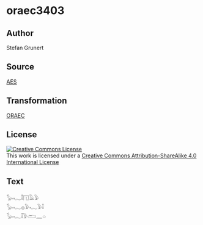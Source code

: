 # oraec3403

## Author

Stefan Grunert

## Source

[AES](https://github.com/simondschweitzer/aes)

## Transformation

[ORAEC](https://oraec.github.io/)

## License

<a rel="license" href="http://creativecommons.org/licenses/by-sa/4.0/"><img alt="Creative Commons License" style="border-width:0" src="https://i.creativecommons.org/l/by-sa/4.0/88x31.png" /></a><br />This work is licensed under a <a rel="license" href="http://creativecommons.org/licenses/by-sa/4.0/">Creative Commons Attribution-ShareAlike 4.0 International License</a>

## Text

𓅭𓆑𓄤𓉔𓄿𓅱<br>
𓅭𓆑𓐍𓅱𓆑𓅱𓄤<br>
𓅭𓆑𓄤𓅱𓂧𓈖𓏏<br>
